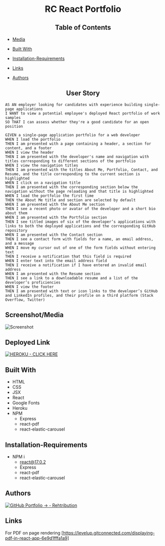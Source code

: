<h1 align="center">RC React Portfolio</h1>

<h2 align="center">Table of Contents</h2>

- [Media](#screenshot/media)

- [Built With](#built-with)

- [Installation-Requirements](#installation-requirements)

- [Links](#links)

- [Authors](#authors)


<h2 align="center">User Story</h2>

```
AS AN employer looking for candidates with experience building single-page applications
I WANT to view a potential employee's deployed React portfolio of work samples
SO THAT I can assess whether they're a good candidate for an open position

GIVEN a single-page application portfolio for a web developer
WHEN I load the portfolio
THEN I am presented with a page containing a header, a section for content, and a footer
WHEN I view the header
THEN I am presented with the developer's name and navigation with titles corresponding to different sections of the portfolio
WHEN I view the navigation titles
THEN I am presented with the titles About Me, Portfolio, Contact, and Resume, and the title corresponding to the current section is highlighted
WHEN I click on a navigation title
THEN I am presented with the corresponding section below the navigation without the page reloading and that title is highlighted
WHEN I load the portfolio the first time
THEN the About Me title and section are selected by default
WHEN I am presented with the About Me section
THEN I see a recent photo or avatar of the developer and a short bio about them
WHEN I am presented with the Portfolio section
THEN I see titled images of six of the developer’s applications with links to both the deployed applications and the corresponding GitHub repository
WHEN I am presented with the Contact section
THEN I see a contact form with fields for a name, an email address, and a message
WHEN I move my cursor out of one of the form fields without entering text
THEN I receive a notification that this field is required
WHEN I enter text into the email address field
THEN I receive a notification if I have entered an invalid email address
WHEN I am presented with the Resume section
THEN I see a link to a downloadable resume and a list of the developer’s proficiencies
WHEN I view the footer
THEN I am presented with text or icon links to the developer’s GitHub and LinkedIn profiles, and their profile on a third platform (Stack Overflow, Twitter) 
```

## Screenshot/Media

![Screenshot](https://user-images.githubusercontent.com/92597876/160336289-44707e0f-9f54-418f-8fee-037286c9e6bf.png)



## Deployed Link

[![HEROKU - CLICK HERE](https://img.shields.io/badge/HEROKU-CLICK_HERE-darkgreen?style=for-the-badge)](https://reht-reacts.herokuapp.com/)



## Built With

- HTML
- CSS
- JSX
- React
- Google Fonts
- Heroku
- NPM
  - Express
  - react-pdf
  - react-elastic-carousel

## Installation-Requirements
- NPM i
  - react@17.0.2
  - Express
  - react-pdf
  - react-elastic-carousel

## Authors

[![GitHub Portfolio -> - Rehtribution](https://img.shields.io/badge/GitHub_Portfolio_-->-Rehtribution-darkred?style=for-the-badge)](https://github.com/Rehtribution)


## Links

For PDF on page rendering
[https://levelup.gitconnected.com/displaying-pdf-in-react-app-6e9d1fffa1a9]
